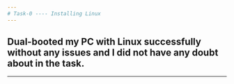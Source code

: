 ```yaml
---
# Task-0 ---- Installing Linux
---
```


## Dual-booted my PC with Linux successfully without any issues and I did not have any doubt about in the task.
---
